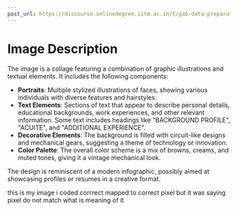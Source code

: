 ```yaml
---
post_url: https://discourse.onlinedegree.iitm.ac.in/t/ga5-data-preparation-discussion-thread-tds-jan-2025/166576/65
---
```

# Image Description

The image is a collage featuring a combination of graphic illustrations and textual elements. It includes the following components:

- **Portraits**: Multiple stylized illustrations of faces, showing various individuals with diverse features and hairstyles.
- **Text Elements**: Sections of text that appear to describe personal details, educational backgrounds, work experiences, and other relevant information. Some text includes headings like "BACKGROUND PROFILE", "ACUITE", and "ADDITIONAL EXPERIENCE".
- **Decorative Elements**: The background is filled with circuit-like designs and mechanical gears, suggesting a theme of technology or innovation.
- **Color Palette**: The overall color scheme is a mix of browns, creams, and muted tones, giving it a vintage mechanical look.

The design is reminiscent of a modern infographic, possibly aimed at showcasing profiles or resumes in a creative format.

  
this is my image i coded corrrect mapped to correct pixel but it was saying pixel do not match what is meaning of it